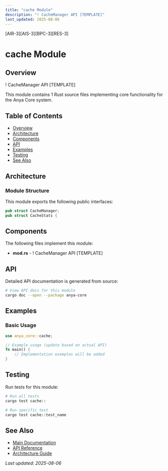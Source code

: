 ```yaml
---
title: "cache Module"
description: "! CacheManager API [TEMPLATE]"
last_updated: 2025-08-06
---
```


[AIR-3][AIS-3][BPC-3][RES-3]

# cache Module

## Overview

! CacheManager API [TEMPLATE]

This module contains 1 Rust source files implementing core functionality for the Anya Core system.

## Table of Contents

- [Overview](#overview)
- [Architecture](#architecture)
- [Components](#components)
- [API](#api)
- [Examples](#examples)
- [Testing](#testing)
- [See Also](#see-also)

## Architecture

### Module Structure

This module exports the following public interfaces:

```rust
pub struct CacheManager;
pub struct CacheStats {
```

## Components

The following files implement this module:

- **mod.rs** - ! CacheManager API [TEMPLATE]

## API

Detailed API documentation is generated from source:

```bash
# View API docs for this module
cargo doc --open --package anya-core
```

## Examples

### Basic Usage

```rust
use anya_core::cache;

// Example usage (update based on actual API)
fn main() {
    // Implementation examples will be added
}
```

## Testing

Run tests for this module:

```bash
# Run all tests
cargo test cache::

# Run specific test
cargo test cache::test_name
```

## See Also

- [Main Documentation](../README.md)
- [API Reference](../api/README.md)
- [Architecture Guide](../architecture/README.md)

*Last updated: 2025-08-06*
